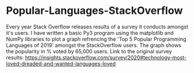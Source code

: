 # Popular-Languages-StackOverflow
Every year Stack Overflow releases results of a survey it conducts amongst it's users. I have written a basic Py3 program using the matplotlib and NumPy libraries to plot a graph refrencing the 'Top 5 Popular Programming Languages of 2019' amongst the StackOverflow users. The graph shows the popularity in % voted by 65,000 users.
Link to the original survey results: https://insights.stackoverflow.com/survey/2020#technology-most-loved-dreaded-and-wanted-languages-loved
